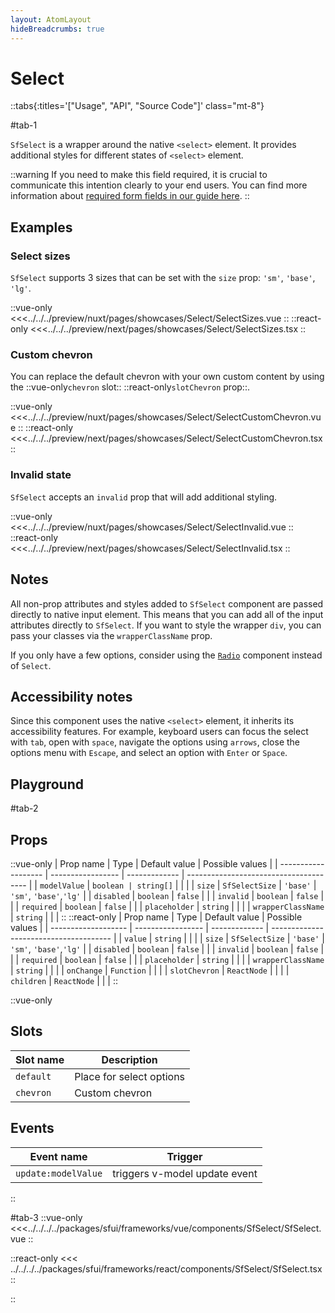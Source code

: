 ```yaml
---
layout: AtomLayout
hideBreadcrumbs: true
---
```


# Select

::tabs{:titles='["Usage", "API", "Source Code"]' class="mt-8"}

#tab-1

`SfSelect` is a wrapper around the native `<select>` element. It provides additional styles for different states of `<select>` element.

::warning
If you need to make this field required, it is crucial to communicate this intention clearly to your end users. You can find more information about [required form fields in our guide here](../blocks/FormFields.html).
::

## Examples

### Select sizes

`SfSelect` supports 3 sizes that can be set with the `size` prop: `'sm'`, `'base'`, `'lg'`.

<Showcase showcase-name="Select/SelectSizes" style="min-height:350px" >

::vue-only
<<<../../../preview/nuxt/pages/showcases/Select/SelectSizes.vue
::
::react-only
<<<../../../preview/next/pages/showcases/Select/SelectSizes.tsx
::

</Showcase>

### Custom chevron

You can replace the default chevron with your own custom content by using the ::vue-only`chevron` slot:: ::react-only`slotChevron` prop::.

<Showcase showcase-name="Select/SelectCustomChevron">

::vue-only
<<<../../../preview/nuxt/pages/showcases/Select/SelectCustomChevron.vue
::
::react-only
<<<../../../preview/next/pages/showcases/Select/SelectCustomChevron.tsx
::

</Showcase>

### Invalid state

`SfSelect` accepts an `invalid` prop that will add additional styling.

<Showcase showcase-name="Select/SelectInvalid">

::vue-only
<<<../../../preview/nuxt/pages/showcases/Select/SelectInvalid.vue
::
::react-only
<<<../../../preview/next/pages/showcases/Select/SelectInvalid.tsx
::

</Showcase>

## Notes

All non-prop attributes and styles added to `SfSelect` component are passed directly to native input element. This means that you can add all of the input attributes directly to `SfSelect`. If you want to style the wrapper `div`, you can pass your classes via the `wrapperClassName` prop.

If you only have a few options, consider using the [`Radio`](radio.html) component instead of `Select`.

## Accessibility notes

Since this component uses the native `<select>` element, it inherits its accessibility features. For example, keyboard users can focus the select with `tab`, open with `space`, navigate the options using `arrows`, close the options menu with `Escape`, and select an option with `Enter` or `Space`.

## Playground

<Generate />

#tab-2

## Props

::vue-only
| Prop name | Type | Default value | Possible values |
| ------------------- | ----------------- | ------------- | -------------------------------------- |
| `modelValue` | `boolean | string[]` | | |
| `size` | `SfSelectSize` | `'base'` | `'sm'`, `'base'`,`'lg'` |
| `disabled` | `boolean` | `false` | |
| `invalid` | `boolean` | `false` | |
| `required` | `boolean` | `false` | |
| `placeholder` | `string` | | |
| `wrapperClassName` | `string` | | |
::
::react-only
| Prop name | Type | Default value | Possible values |
| ------------------- | ----------------- | ------------- | -------------------------------------- |
| `value` | `string` | | |
| `size` | `SfSelectSize` | `'base'` | `'sm'`, `'base'`,`'lg'` |
| `disabled` | `boolean` | `false` | |
| `invalid` | `boolean` | `false` | |
| `required` | `boolean` | `false` | |
| `placeholder` | `string` | | |
| `wrapperClassName` | `string` | | |
| `onChange` | `Function` | | |
| `slotChevron` | `ReactNode` | | |
| `children` | `ReactNode` | | |
::

::vue-only

## Slots

| Slot name | Description              |
| --------- | ------------------------ |
| `default` | Place for select options |
| `chevron` | Custom chevron           |

## Events

| Event name          | Trigger                       |
| ------------------- | ----------------------------- |
| `update:modelValue` | triggers v-model update event |

::

#tab-3
::vue-only
<<<../../../../packages/sfui/frameworks/vue/components/SfSelect/SfSelect.vue
::

::react-only
<<< ../../../../packages/sfui/frameworks/react/components/SfSelect/SfSelect.tsx
::

::
